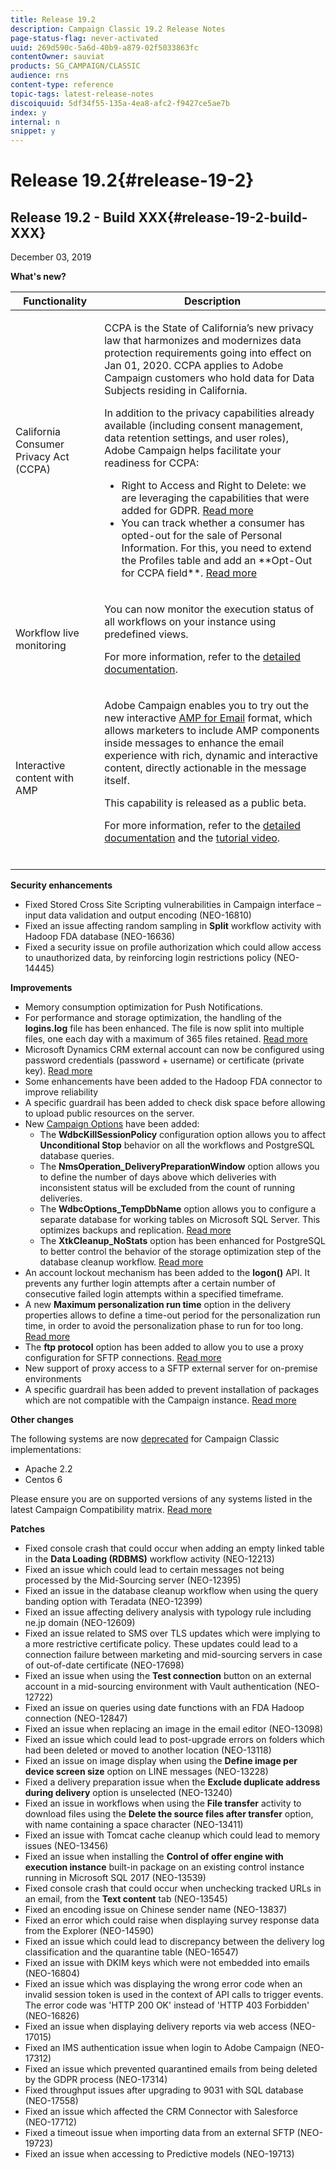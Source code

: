 ```yaml
---
title: Release 19.2
description: Campaign Classic 19.2 Release Notes
page-status-flag: never-activated
uuid: 269d590c-5a6d-40b9-a879-02f5033863fc
contentOwner: sauviat
products: SG_CAMPAIGN/CLASSIC
audience: rns
content-type: reference
topic-tags: latest-release-notes
discoiquuid: 5df34f55-135a-4ea8-afc2-f9427ce5ae7b
index: y
internal: n
snippet: y
---
```


# Release 19.2{#release-19-2}

## Release 19.2 - Build XXX{#release-19-2-build-XXX}

December 03, 2019

**What's new?**

<table> 
 <thead> 
  <tr> 
   <th> Functionality<br /> </th> 
   <th> Description<br /> </th> 
  </tr> 
 </thead> 
 <tbody> 
  <tr> 
   <td> California Consumer Privacy Act (CCPA)<br /> </td> 
   <td> <p>CCPA is the State of California’s new privacy law that harmonizes and modernizes data protection requirements going into effect on Jan 01, 2020. CCPA applies to Adobe Campaign customers who hold data for Data Subjects residing in California.</p>
    <p>In addition to the privacy capabilities already available (including consent management, data retention settings, and user roles), Adobe Campaign helps facilitate your readiness for CCPA:</p>
    <ul>
      <li>Right to Access and Right to Delete: we are leveraging the capabilities that were added for GDPR. <a href="https://helpx.adobe.com/campaign/kb/acc-privacy.html#righttoaccess">Read more</a></li>
      <li>You can track whether a consumer has opted-out for the sale of Personal Information. For this, you need to extend the Profiles table and add an **Opt-Out for CCPA field**. <a href="https://helpx.adobe.com/campaign/kb/acc-privacy.html#ccpa">Read more</a></li></td> 
  </tr> 
    <tr> 
   <td> Workflow live monitoring<br /> </td> 
   <td> <p>You can now monitor the execution status of all workflows on your instance using predefined views.</p>
   <p>For more information, refer to the <a href="../../workflow/using/monitoring-workflow-execution.md#filtering-workflows-status">detailed documentation</a>.</p></td> 
  </tr> 
  <tr> 
   <td> Interactive content with AMP<br /> </td> 
   <td> <p>Adobe Campaign enables you to try out the new interactive <a href="https://amp.dev/about/email/">AMP for Email</a> format, which allows marketers to include AMP components inside messages to enhance the email experience with rich, dynamic and interactive content, directly actionable in the message itself.</p>
   <p>This capability is released as a public beta.</p>
   <p>For more information, refer to the <a href="../../delivery/using/defining-the-email-content.md#amp-for-email-format">detailed documentation</a> and the <a href="https://docs.adobe.com/content/help/en/campaign-learn/campaign-classic-tutorials/sending-messages/email-channel/defining-interactive-email-content-with-amp.html">tutorial video</a>.</p><br /></td> 
  </tr> 
 </tbody> 
</table>

**Security enhancements**

* Fixed Stored Cross Site Scripting vulnerabilities in Campaign interface – input data validation and output encoding (NEO-16810)
* Fixed an issue affecting random sampling in **Split** workflow activity with Hadoop FDA database (NEO-16636)
* Fixed a security issue on profile authorization which could allow access to unauthorized data, by reinforcing login restrictions policy (NEO-14445)

**Improvements**

* Memory consumption optimization for Push Notifications.
* For performance and storage optimization, the handling of the **logins.log** file has been enhanced. The file is now split into multiple files, one each day with a maximum of 365 files retained. [Read more](../../production/using/log-files.md)
* Microsoft Dynamics CRM external account can now be configured using password credentials (password + username) or certificate (private key). [Read more](../../platform/using/external-accounts.md#microsoft-dynamics-crm-external-account)
* Some enhancements have been added to the Hadoop FDA connector to improve reliability
* A specific guardrail has been added to check disk space before allowing to upload public resources on the server.
* New [Campaign Options](../../installation/using/configuring-campaign-options.md) have been added:
    * The **WdbcKillSessionPolicy** configuration option allows you to affect **Unconditional Stop** behavior on all the workflows and PostgreSQL database queries. 
    * The **NmsOperation_DeliveryPreparationWindow** option allows you to define the number of days above which deliveries with inconsistent status will be excluded from the count of running deliveries.
    * The **WdbcOptions_TempDbName** option allows you to configure a separate database for working tables on Microsoft SQL Server. This optimizes backups and replication. [Read more](../../production/using/rdbms-specific-recommendations.md#microsoft-sql-server)
    * The **XtkCleanup_NoStats** option has been enhanced for PostgreSQL to better control the behavior of the storage optimization step of the database cleanup workflow. [Read more](../../production/using/database-cleanup-workflow.md#statistics-update)
* An account lockout mechanism has been added to the **logon()** API. It prevents any further login attempts after a certain number of consecutive failed login attempts within a specified timeframe.
* A new **Maximum personalization run time** option in the delivery properties allows to define a time-out period for the personalization run time, in order to avoid the personalization phase to run for too long. [Read more](../../delivery/using/personalization-fields.md#timing-out-personalization)
* The **ftp protocol** option has been added to allow you to use a proxy configuration for SFTP connections. [Read more](../../installation/using/configuring-campaign-server.md#proxy-connection-configuration)
* New support of proxy access to a SFTP external server for on-premise environments
* A specific guardrail has been added to prevent installation of packages which are not compatible with the Campaign instance. [Read more](../../installation/using/installing-campaign-standard-packages.md)

**Other changes**

The following systems are now [deprecated](https://helpx.adobe.com/campaign/kb/deprecated-and-removed-features.html) for Campaign Classic implementations:
*  Apache 2.2 
* Centos 6 

Please ensure you are on supported versions of any systems listed in the latest Campaign Compatibility matrix. [Read more](https://helpx.adobe.com/campaign/kb/compatibility-matrix.html)

**Patches**

* Fixed console crash that could occur when adding an empty linked table in the **Data Loading (RDBMS)** workflow activity (NEO-12213)
* Fixed an issue which could lead to certain messages not being processed by the Mid-Sourcing server (NEO-12395)
* Fixed an issue in the database cleanup workflow when using the query banding option with Teradata (NEO-12399)
* Fixed an issue affecting delivery analysis with typology rule including ne.jp domain (NEO-12609)
* Fixed an issue related to SMS over TLS updates which were implying to a more restrictive certificate policy. These updates could lead to a connection failure between marketing and mid-sourcing servers in case of out-of-date certificate (NEO-17698) 
* Fixed an issue when using the **Test connection** button on an external account in a mid-sourcing environment with Vault authentication (NEO-12722)
* Fixed an issue on queries using date functions with an FDA Hadoop connection (NEO-12847)
* Fixed an issue when replacing an image in the email editor (NEO-13098)
* Fixed an issue which could lead to post-upgrade errors on folders which had been deleted or moved to another location (NEO-13118)
* Fixed an issue on image display when using the **Define image per device screen size** option on LINE messages (NEO-13228)
* Fixed a delivery preparation issue when the **Exclude duplicate address during delivery** option is unselected (NEO-13240)
* Fixed an issue in workflows when using the **File transfer** activity to download files using the **Delete the source files after transfer** option, with name containing a space character (NEO-13411)
* Fixed an issue with Tomcat cache cleanup which could lead to memory issues (NEO-13456)
* Fixed an issue when installing the **Control of offer engine with execution instance** built-in package on an existing control instance running in Microsoft SQL 2017 (NEO-13539)
* Fixed console crash that could occur when unchecking tracked URLs in an email, from the **Text content** tab (NEO-13545)
* Fixed an encoding issue on Chinese sender name (NEO-13837)
* Fixed an error which could raise when displaying survey response data from the Explorer (NEO-14590)
* Fixed an issue which could lead to discrepancy between the delivery log classification and the quarantine table (NEO-16547)
* Fixed an issue with DKIM keys which were not embedded into emails (NEO-16804)
* Fixed an issue which was displaying the wrong error code when an invalid session token is used in the context of API calls to trigger events. The error code was 'HTTP 200 OK' instead of 'HTTP 403 Forbidden' (NEO-16826)
* Fixed an issue when displaying delivery reports via web access (NEO-17015)
* Fixed an IMS authentication issue when login to Adobe Campaign (NEO-17312)
* Fixed an issue which prevented quarantined emails from being deleted by the GDPR process (NEO-17314)
* Fixed throughput issues after upgrading to 9031 with SQL database (NEO-17558)
* Fixed an issue which affected the CRM Connector with Salesforce (NEO-17712)
* Fixed a timeout issue when importing data from an external SFTP (NEO-19723)
* Fixed an issue when accessing to Predictive models (NEO-19713)

